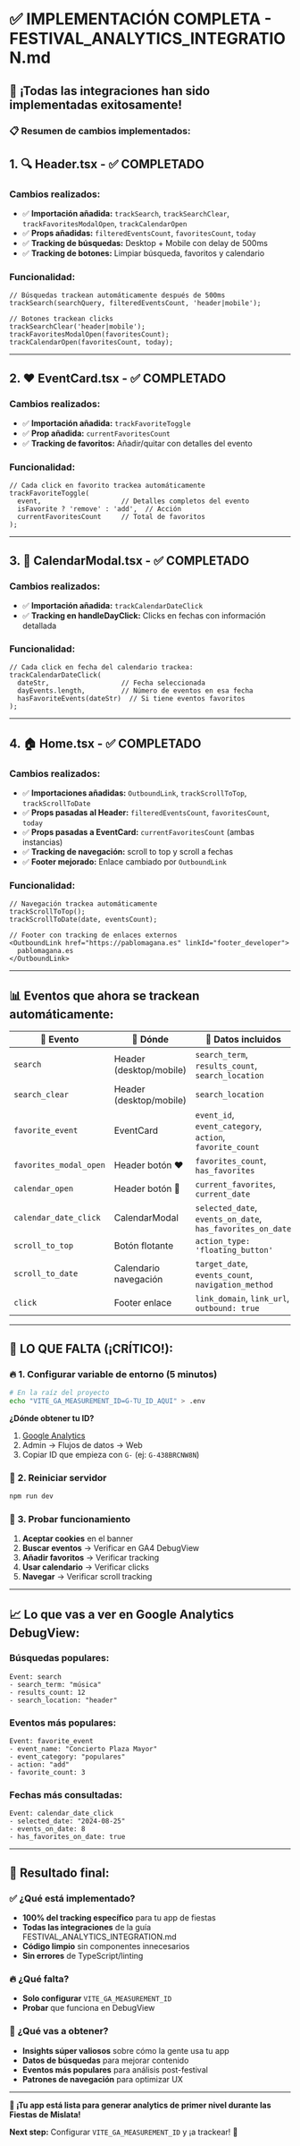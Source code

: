 # ✅ IMPLEMENTACIÓN COMPLETA - FESTIVAL_ANALYTICS_INTEGRATION.md

## 🎉 **¡Todas las integraciones han sido implementadas exitosamente!**

### 📋 **Resumen de cambios implementados:**

## 1. 🔍 **Header.tsx** - ✅ COMPLETADO

### **Cambios realizados:**
- ✅ **Importación añadida:** `trackSearch`, `trackSearchClear`, `trackFavoritesModalOpen`, `trackCalendarOpen`
- ✅ **Props añadidas:** `filteredEventsCount`, `favoritesCount`, `today`
- ✅ **Tracking de búsquedas:** Desktop + Mobile con delay de 500ms
- ✅ **Tracking de botones:** Limpiar búsqueda, favoritos y calendario

### **Funcionalidad:**
```tsx
// Búsquedas trackean automáticamente después de 500ms
trackSearch(searchQuery, filteredEventsCount, 'header|mobile');

// Botones trackean clicks
trackSearchClear('header|mobile');
trackFavoritesModalOpen(favoritesCount);
trackCalendarOpen(favoritesCount, today);
```

---

## 2. ❤️ **EventCard.tsx** - ✅ COMPLETADO

### **Cambios realizados:**
- ✅ **Importación añadida:** `trackFavoriteToggle`
- ✅ **Prop añadida:** `currentFavoritesCount`
- ✅ **Tracking de favoritos:** Añadir/quitar con detalles del evento

### **Funcionalidad:**
```tsx
// Cada click en favorito trackea automáticamente
trackFavoriteToggle(
  event,                    // Detalles completos del evento
  isFavorite ? 'remove' : 'add',  // Acción
  currentFavoritesCount     // Total de favoritos
);
```

---

## 3. 📅 **CalendarModal.tsx** - ✅ COMPLETADO

### **Cambios realizados:**
- ✅ **Importación añadida:** `trackCalendarDateClick`
- ✅ **Tracking en handleDayClick:** Clicks en fechas con información detallada

### **Funcionalidad:**
```tsx
// Cada click en fecha del calendario trackea:
trackCalendarDateClick(
  dateStr,                  // Fecha seleccionada
  dayEvents.length,         // Número de eventos en esa fecha
  hasFavoriteEvents(dateStr)  // Si tiene eventos favoritos
);
```

---

## 4. 🏠 **Home.tsx** - ✅ COMPLETADO

### **Cambios realizados:**
- ✅ **Importaciones añadidas:** `OutboundLink`, `trackScrollToTop`, `trackScrollToDate`
- ✅ **Props pasadas al Header:** `filteredEventsCount`, `favoritesCount`, `today`
- ✅ **Props pasadas a EventCard:** `currentFavoritesCount` (ambas instancias)
- ✅ **Tracking de navegación:** scroll to top y scroll a fechas
- ✅ **Footer mejorado:** Enlace cambiado por `OutboundLink`

### **Funcionalidad:**
```tsx
// Navegación trackea automáticamente
trackScrollToTop();
trackScrollToDate(date, eventsCount);

// Footer con tracking de enlaces externos
<OutboundLink href="https://pablomagana.es" linkId="footer_developer">
  pablomagana.es
</OutboundLink>
```

---

## 📊 **Eventos que ahora se trackean automáticamente:**

| 🎯 **Evento** | 📍 **Dónde** | 📝 **Datos incluidos** |
|---------------|-------------|-------------------------|
| `search` | Header (desktop/mobile) | `search_term`, `results_count`, `search_location` |
| `search_clear` | Header (desktop/mobile) | `search_location` |
| `favorite_event` | EventCard | `event_id`, `event_category`, `action`, `favorite_count` |
| `favorites_modal_open` | Header botón ❤️ | `favorites_count`, `has_favorites` |
| `calendar_open` | Header botón 📅 | `current_favorites`, `current_date` |
| `calendar_date_click` | CalendarModal | `selected_date`, `events_on_date`, `has_favorites_on_date` |
| `scroll_to_top` | Botón flotante | `action_type: 'floating_button'` |
| `scroll_to_date` | Calendario navegación | `target_date`, `events_count`, `navigation_method` |
| `click` | Footer enlace | `link_domain`, `link_url`, `outbound: true` |

---

## 🚨 **LO QUE FALTA (¡CRÍTICO!):**

### 🔥 **1. Configurar variable de entorno** (5 minutos)
```bash
# En la raíz del proyecto
echo "VITE_GA_MEASUREMENT_ID=G-TU_ID_AQUI" > .env
```

**¿Dónde obtener tu ID?**
1. [Google Analytics](https://analytics.google.com)
2. Admin → Flujos de datos → Web  
3. Copiar ID que empieza con `G-` (ej: `G-438BRCNW8N`)

### 🔄 **2. Reiniciar servidor**
```bash
npm run dev
```

### 🧪 **3. Probar funcionamiento**
1. **Aceptar cookies** en el banner
2. **Buscar eventos** → Verificar en GA4 DebugView
3. **Añadir favoritos** → Verificar tracking
4. **Usar calendario** → Verificar clicks
5. **Navegar** → Verificar scroll tracking

---

## 📈 **Lo que vas a ver en Google Analytics DebugView:**

### **Búsquedas populares:**
```
Event: search
- search_term: "música"
- results_count: 12
- search_location: "header"
```

### **Eventos más populares:**
```
Event: favorite_event  
- event_name: "Concierto Plaza Mayor"
- event_category: "populares"
- action: "add"
- favorite_count: 3
```

### **Fechas más consultadas:**
```
Event: calendar_date_click
- selected_date: "2024-08-25"
- events_on_date: 8
- has_favorites_on_date: true
```

---

## 🎯 **Resultado final:**

### ✅ **¿Qué está implementado?**
- **100% del tracking específico** para tu app de fiestas
- **Todas las integraciones** de la guía FESTIVAL_ANALYTICS_INTEGRATION.md
- **Código limpio** sin componentes innecesarios
- **Sin errores** de TypeScript/linting

### 🔥 **¿Qué falta?**
- **Solo configurar** `VITE_GA_MEASUREMENT_ID`
- **Probar** que funciona en DebugView

### 🎉 **¿Qué vas a obtener?**
- **Insights súper valiosos** sobre cómo la gente usa tu app
- **Datos de búsquedas** para mejorar contenido
- **Eventos más populares** para análisis post-festival
- **Patrones de navegación** para optimizar UX

---

**🚀 ¡Tu app está lista para generar analytics de primer nivel durante las Fiestas de Mislata!**

**Next step:** Configurar `VITE_GA_MEASUREMENT_ID` y ¡a trackear! 🎊
